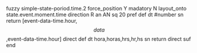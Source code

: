 fuzzy simple-state-poriod.time.2
   force_position Y
   madatory N
   layout_onto state.event.moment.time
   direction R
   an AN
   sq 20
   pref 
   def 
    dt #number
    sn 
    return  [event-data-time.hour,$$data$$,event-data-time.hour]
    direct 
   def 
    dt hora,horas,hrs,hr,hs
    sn 
    return 
    direct 
   suf 
end

